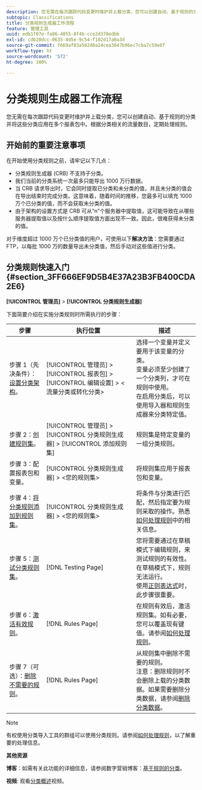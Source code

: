 ```yaml
---
description: 您无需在每次跟踪代码变更时维护并上载分类，您可以创建自动、基于规则的分类并将这些分类应用在多个报表包中。根据分类相关的流量数目，定期处理规则。
subtopic: Classifications
title: 分类规则生成器工作流程
feature: 管理工具
uuid: edb1f07e-fa86-4055-8f4b-cce2d370edbb
exl-id: cdb20dcc-0635-4d5e-9c54-f102d17a0a3d
source-git-commit: f669af03a502d8a24cea3047b96ec7cba7c59e6f
workflow-type: ht
source-wordcount: '572'
ht-degree: 100%

---
```


# 分类规则生成器工作流程

您无需在每次跟踪代码变更时维护并上载分类，您可以创建自动、基于规则的分类并将这些分类应用在多个报表包中。根据分类相关的流量数目，定期处理规则。

## 开始前的重要注意事项

在开始使用分类规则之前，请牢记以下几点：

* 分类规则生成器 (CRB) 不支持子分类。
* 我们当前的分类系统一次最多只能导出 1000 万行数据。
* 当 CRB 请求导出时，它会同时提取已分类和未分类的值，并且未分类的值会在导出结束时完成分类。这意味着，随着时间的推移，您最多可以填充 1000 万个已分类的值，而不会获取未分类的值。
* 由于架构的设置方式是 CRB 可从“n”个服务器中提取值，这可能导致在从哪些服务器提取值以及按什么顺序提取值方面出现不一致。因此，很难获得未分类的值。

对于维度超过 1000 万个已分类值的用户，可使用以下&#x200B;**解决方法**：您需要通过 FTP，以每批 1000 万的数量导出未分类值，然后手动对这些值进行分类。

## 分类规则快速入门 {#section_3FF666EF9D5B4E37A23B3FB400CDA2E6}

**[!UICONTROL 管理员]** > **[!UICONTROL 分类规则生成器]**

下面简要介绍在实施分类规则时所需执行的步骤：

| 步骤 | 执行位置 | 描述 |
|--- |--- |--- |
| 步骤 1（先决条件）：[设置分类架构](https://experienceleague.adobe.com/docs/analytics/components/classifications/c-classifications.html?lang=zh-Hans)。 | [!UICONTROL 管理员] > [!UICONTROL 报表包] > [!UICONTROL 编辑设置] > &lt;流量分类或转化分类> | 选择一个变量并定义要用于该变量的分类。<br>变量必须至少创建了一个分类列，才可在规则中使用。<br>在启用分类后，可以使用导入器和规则生成器来分类特定值。 |
| 步骤 2：[创建规则集](/help/components/classifications/crb/classification-rule-set.md)。 | [!UICONTROL 管理员] > [!UICONTROL 分类规则生成器] > [!UICONTROL 添加规则集] | 规则集是特定变量的一组分类规则。 |
| 步骤 3：配置报表包和变量。 | [!UICONTROL 分类规则生成器] > &lt;您的规则集> | 将规则集应用于报表包和变量。 |
| 步骤 4：[将分类规则添加到规则集](/help/components/classifications/crb/classification-quickstart-rules.md)。 | [!UICONTROL 分类规则生成器] > &lt;您的规则集> | 将条件与分类进行匹配，然后指定要为规则采取的操作。熟悉[如何处理规则](/help/components/classifications/crb/classification-quickstart-rules.md)中的相关信息。 |
| 步骤 5：[测试分类规则集](/help/components/classifications/crb/classification-quickstart-rules.md)。 | [!DNL Testing Page] | 您将需要通过在草稿模式下编辑规则，来测试规则的有效性。在草稿模式下，规则无法运行。<br>使用[正则表达式](/help/components/classifications/crb/classification-quickstart-rules.md)时，此步骤很重要。 |
| 步骤 6：[激活有效规则](/help/components/classifications/crb/classification-rule-definitions.md)。 | [!DNL Rules Page] | 在规则有效后，激活规则集。如有必要，您可以覆盖现有键值。请参阅[如何处理规则](/help/components/classifications/crb/classification-quickstart-rules.md)。 |
| 步骤 7（可选）：[删除不需要的规则](/help/components/classifications/crb/classification-rule-definitions.md)。 | [!DNL Rules Page] | 从规则集中删除不需要的规则。<br>注意：删除规则时不会删除上载的分类数据。如果需要删除分类数据，请参阅[删除分类数据](/help/components/classifications/importer/t-delete-classification-data.md)。 |

>[!NOTE]
>
>有权使用分类导入工具的群组可以使用分类规则。请参阅[如何处理规则](/help/components/classifications/crb/classification-quickstart-rules.md)，以了解重要的处理信息。

**其他资源**

**博客**：如需有关此功能的详细信息，请参阅数字营销博客：[基于规则的分类](https://theblog.adobe.com/rule-based-classifications-part-1-making-classifications-easier/)。

**视频**: 观看[分类概述](https://experienceleague.adobe.com/docs/analytics-learn/tutorials/components/classifications/overview-of-classifications.html?lang=zh-Hans)视频。
